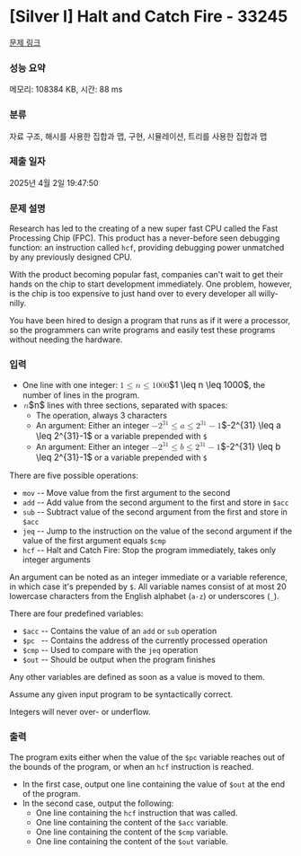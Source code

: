 # [Silver I] Halt and Catch Fire - 33245 

[문제 링크](https://www.acmicpc.net/problem/33245) 

### 성능 요약

메모리: 108384 KB, 시간: 88 ms

### 분류

자료 구조, 해시를 사용한 집합과 맵, 구현, 시뮬레이션, 트리를 사용한 집합과 맵

### 제출 일자

2025년 4월 2일 19:47:50

### 문제 설명

<p>Research has led to the creating of a new super fast CPU called the Fast Processing Chip (FPC). This product has a never-before seen debugging function: an instruction called <code>hcf</code>, providing debugging power unmatched by any previously designed CPU.</p>

<p>With the product becoming popular fast, companies can't wait to get their hands on the chip to start development immediately. One problem, however, is the chip is too expensive to just hand over to every developer all willy-nilly.</p>

<p>You have been hired to design a program that runs as if it were a processor, so the programmers can write programs and easily test these programs without needing the hardware.</p>

### 입력 

 <ul>
	<li>One line with one integer: <mjx-container class="MathJax" jax="CHTML" style="font-size: 109%; position: relative;"><mjx-math class="MJX-TEX" aria-hidden="true"><mjx-mn class="mjx-n"><mjx-c class="mjx-c31"></mjx-c></mjx-mn><mjx-mo class="mjx-n" space="4"><mjx-c class="mjx-c2264"></mjx-c></mjx-mo><mjx-mi class="mjx-i" space="4"><mjx-c class="mjx-c1D45B TEX-I"></mjx-c></mjx-mi><mjx-mo class="mjx-n" space="4"><mjx-c class="mjx-c2264"></mjx-c></mjx-mo><mjx-mn class="mjx-n" space="4"><mjx-c class="mjx-c31"></mjx-c><mjx-c class="mjx-c30"></mjx-c><mjx-c class="mjx-c30"></mjx-c><mjx-c class="mjx-c30"></mjx-c></mjx-mn></mjx-math><mjx-assistive-mml unselectable="on" display="inline"><math xmlns="http://www.w3.org/1998/Math/MathML"><mn>1</mn><mo>≤</mo><mi>n</mi><mo>≤</mo><mn>1000</mn></math></mjx-assistive-mml><span aria-hidden="true" class="no-mathjax mjx-copytext">$1 \leq n \leq 1000$</span></mjx-container>, the number of lines in the program.</li>
	<li><mjx-container class="MathJax" jax="CHTML" style="font-size: 109%; position: relative;"> <mjx-math class="MJX-TEX" aria-hidden="true"><mjx-mi class="mjx-i"><mjx-c class="mjx-c1D45B TEX-I"></mjx-c></mjx-mi></mjx-math><mjx-assistive-mml unselectable="on" display="inline"><math xmlns="http://www.w3.org/1998/Math/MathML"><mi>n</mi></math></mjx-assistive-mml><span aria-hidden="true" class="no-mathjax mjx-copytext">$n$</span></mjx-container> lines with three sections, separated with spaces:
	<ul>
		<li>The operation, always 3 characters</li>
		<li>An argument: Either an integer <mjx-container class="MathJax" jax="CHTML" style="font-size: 109%; position: relative;"><mjx-math class="MJX-TEX" aria-hidden="true"><mjx-mo class="mjx-n"><mjx-c class="mjx-c2212"></mjx-c></mjx-mo><mjx-msup><mjx-mn class="mjx-n"><mjx-c class="mjx-c32"></mjx-c></mjx-mn><mjx-script style="vertical-align: 0.363em;"><mjx-texatom size="s" texclass="ORD"><mjx-mn class="mjx-n"><mjx-c class="mjx-c33"></mjx-c><mjx-c class="mjx-c31"></mjx-c></mjx-mn></mjx-texatom></mjx-script></mjx-msup><mjx-mo class="mjx-n" space="4"><mjx-c class="mjx-c2264"></mjx-c></mjx-mo><mjx-mi class="mjx-i" space="4"><mjx-c class="mjx-c1D44E TEX-I"></mjx-c></mjx-mi><mjx-mo class="mjx-n" space="4"><mjx-c class="mjx-c2264"></mjx-c></mjx-mo><mjx-msup space="4"><mjx-mn class="mjx-n"><mjx-c class="mjx-c32"></mjx-c></mjx-mn><mjx-script style="vertical-align: 0.363em;"><mjx-texatom size="s" texclass="ORD"><mjx-mn class="mjx-n"><mjx-c class="mjx-c33"></mjx-c><mjx-c class="mjx-c31"></mjx-c></mjx-mn></mjx-texatom></mjx-script></mjx-msup><mjx-mo class="mjx-n" space="3"><mjx-c class="mjx-c2212"></mjx-c></mjx-mo><mjx-mn class="mjx-n" space="3"><mjx-c class="mjx-c31"></mjx-c></mjx-mn></mjx-math><mjx-assistive-mml unselectable="on" display="inline"><math xmlns="http://www.w3.org/1998/Math/MathML"><mo>−</mo><msup><mn>2</mn><mrow data-mjx-texclass="ORD"><mn>31</mn></mrow></msup><mo>≤</mo><mi>a</mi><mo>≤</mo><msup><mn>2</mn><mrow data-mjx-texclass="ORD"><mn>31</mn></mrow></msup><mo>−</mo><mn>1</mn></math></mjx-assistive-mml><span aria-hidden="true" class="no-mathjax mjx-copytext">$-2^{31} \leq a \leq 2^{31}-1$</span></mjx-container> or a variable prepended with <code>$</code></li>
		<li>An argument: Either an integer <mjx-container class="MathJax" jax="CHTML" style="font-size: 109%; position: relative;"><mjx-math class="MJX-TEX" aria-hidden="true"><mjx-mo class="mjx-n"><mjx-c class="mjx-c2212"></mjx-c></mjx-mo><mjx-msup><mjx-mn class="mjx-n"><mjx-c class="mjx-c32"></mjx-c></mjx-mn><mjx-script style="vertical-align: 0.363em;"><mjx-texatom size="s" texclass="ORD"><mjx-mn class="mjx-n"><mjx-c class="mjx-c33"></mjx-c><mjx-c class="mjx-c31"></mjx-c></mjx-mn></mjx-texatom></mjx-script></mjx-msup><mjx-mo class="mjx-n" space="4"><mjx-c class="mjx-c2264"></mjx-c></mjx-mo><mjx-mi class="mjx-i" space="4"><mjx-c class="mjx-c1D44F TEX-I"></mjx-c></mjx-mi><mjx-mo class="mjx-n" space="4"><mjx-c class="mjx-c2264"></mjx-c></mjx-mo><mjx-msup space="4"><mjx-mn class="mjx-n"><mjx-c class="mjx-c32"></mjx-c></mjx-mn><mjx-script style="vertical-align: 0.363em;"><mjx-texatom size="s" texclass="ORD"><mjx-mn class="mjx-n"><mjx-c class="mjx-c33"></mjx-c><mjx-c class="mjx-c31"></mjx-c></mjx-mn></mjx-texatom></mjx-script></mjx-msup><mjx-mo class="mjx-n" space="3"><mjx-c class="mjx-c2212"></mjx-c></mjx-mo><mjx-mn class="mjx-n" space="3"><mjx-c class="mjx-c31"></mjx-c></mjx-mn></mjx-math><mjx-assistive-mml unselectable="on" display="inline"><math xmlns="http://www.w3.org/1998/Math/MathML"><mo>−</mo><msup><mn>2</mn><mrow data-mjx-texclass="ORD"><mn>31</mn></mrow></msup><mo>≤</mo><mi>b</mi><mo>≤</mo><msup><mn>2</mn><mrow data-mjx-texclass="ORD"><mn>31</mn></mrow></msup><mo>−</mo><mn>1</mn></math></mjx-assistive-mml><span aria-hidden="true" class="no-mathjax mjx-copytext">$-2^{31} \leq b \leq 2^{31}-1$</span></mjx-container> or a variable prepended with <code>$</code></li>
	</ul>
	</li>
</ul>

<p>There are five possible operations:</p>

<ul>
	<li><code>mov</code> -- Move value from the first argument to the second</li>
	<li><code>add</code> -- Add value from the second argument to the first and store in <code>$acc</code></li>
	<li><code>sub</code> -- Subtract value of the second argument from the first and store in <code>$acc</code></li>
	<li><code>jeq</code> -- Jump to the instruction on the value of the second argument if the value of the first argument equals <code>$cmp</code></li>
	<li><code>hcf</code> -- Halt and Catch Fire: Stop the program immediately, takes only integer arguments</li>
</ul>

<p>An argument can be noted as an integer immediate or a variable reference, in which case it's prepended by <code>$</code>. All variable names consist of at most 20 lowercase characters from the English alphabet (<code>a-z</code>) or underscores (<code>_</code>).</p>

<p>There are four predefined variables:</p>

<ul>
	<li><code>$acc</code> -- Contains the value of an <code>add</code> or <code>sub</code> operation</li>
	<li><code>$pc </code> -- Contains the address of the currently processed operation</li>
	<li><code>$cmp</code> -- Used to compare with the <code>jeq</code> operation</li>
	<li><code>$out</code> -- Should be output when the program finishes</li>
</ul>

<p>Any other variables are defined as soon as a value is moved to them.</p>

<p>Assume any given input program to be syntactically correct.</p>

<p>Integers will never over- or underflow.</p>

### 출력 

 <p>The program exits either when the value of the <code>$pc</code> variable reaches out of the bounds of the program, or when an <code>hcf</code> instruction is reached.</p>

<ul>
	<li>In the first case, output one line containing the value of <code>$out</code> at the end of the program.</li>
	<li>In the second case, output the following:
	<ul>
		<li>One line containing the <code>hcf</code> instruction that was called.</li>
		<li>One line containing the content of the <code>$acc</code> variable.</li>
		<li>One line containing the content of the <code>$cmp</code> variable.</li>
		<li>One line containing the content of the <code>$out</code> variable.</li>
	</ul>
	</li>
</ul>

